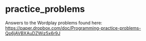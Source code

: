 # practice_problems

Answers to the Wordplay problems found here:
https://paper.dropbox.com/doc/Programming-practice-problems-Qp6jAVBXAuDZWiz5x6r9J
